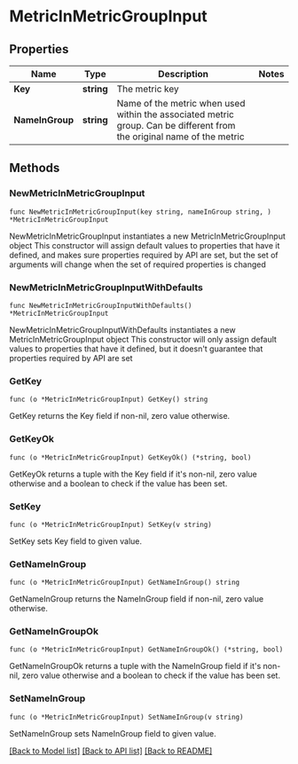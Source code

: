 # MetricInMetricGroupInput

## Properties

Name | Type | Description | Notes
------------ | ------------- | ------------- | -------------
**Key** | **string** | The metric key | 
**NameInGroup** | **string** | Name of the metric when used within the associated metric group. Can be different from the original name of the metric | 

## Methods

### NewMetricInMetricGroupInput

`func NewMetricInMetricGroupInput(key string, nameInGroup string, ) *MetricInMetricGroupInput`

NewMetricInMetricGroupInput instantiates a new MetricInMetricGroupInput object
This constructor will assign default values to properties that have it defined,
and makes sure properties required by API are set, but the set of arguments
will change when the set of required properties is changed

### NewMetricInMetricGroupInputWithDefaults

`func NewMetricInMetricGroupInputWithDefaults() *MetricInMetricGroupInput`

NewMetricInMetricGroupInputWithDefaults instantiates a new MetricInMetricGroupInput object
This constructor will only assign default values to properties that have it defined,
but it doesn't guarantee that properties required by API are set

### GetKey

`func (o *MetricInMetricGroupInput) GetKey() string`

GetKey returns the Key field if non-nil, zero value otherwise.

### GetKeyOk

`func (o *MetricInMetricGroupInput) GetKeyOk() (*string, bool)`

GetKeyOk returns a tuple with the Key field if it's non-nil, zero value otherwise
and a boolean to check if the value has been set.

### SetKey

`func (o *MetricInMetricGroupInput) SetKey(v string)`

SetKey sets Key field to given value.


### GetNameInGroup

`func (o *MetricInMetricGroupInput) GetNameInGroup() string`

GetNameInGroup returns the NameInGroup field if non-nil, zero value otherwise.

### GetNameInGroupOk

`func (o *MetricInMetricGroupInput) GetNameInGroupOk() (*string, bool)`

GetNameInGroupOk returns a tuple with the NameInGroup field if it's non-nil, zero value otherwise
and a boolean to check if the value has been set.

### SetNameInGroup

`func (o *MetricInMetricGroupInput) SetNameInGroup(v string)`

SetNameInGroup sets NameInGroup field to given value.



[[Back to Model list]](../README.md#documentation-for-models) [[Back to API list]](../README.md#documentation-for-api-endpoints) [[Back to README]](../README.md)



